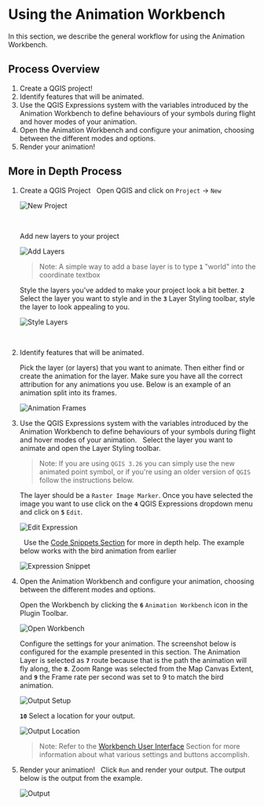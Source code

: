 # Using the Animation Workbench

In this section, we describe the general workflow for using the Animation Workbench.

## Process Overview

1. Create a QGIS project!
2. Identify features that will be animated.
3. Use the QGIS Expressions system with the variables introduced by the Animation
   Workbench to define behaviours of your symbols during flight and hover modes of your
   animation.
4. Open the Animation Workbench and configure your animation, choosing between the
   different modes and options.
5. Render your animation!

## More in Depth Process

1. Create a QGIS Project
    &nbsp;<!--Adds blank space for formatting-->
   Open QGIS and click on `Project` -> `New`

    ![New Project](img/004_NewProject_1.png)

    &nbsp;<!--Adds blank space for formatting-->

    Add new layers to your project

    ![Add Layers](img/005_AddLayers_1.png)

    > Note: A simple way to add a base layer is to type **`1`** "world" into the coordinate
    textbox

    Style the layers you've added to make your project look a bit better. **`2`** Select the
    layer you want to style and in the **`3`** Layer Styling toolbar, style the layer to
    look appealing to you.

    ![Style Layers](img/006_StylingLayers_1.png)

    &nbsp;<!--Adds blank space for formatting-->

2. Identify features that will be animated.
    &nbsp;<!--Adds blank space for formatting-->

   Pick the layer (or layers) that you want to animate. Then either find or create the
   animation for the layer. Make sure you have all the correct attribution for any
   animations you use. Below is an example of an animation split into its frames.

   ![Animation Frames](img/007_AnimatedLayer_1.png)
    &nbsp;<!--Adds blank space for formatting-->

3. Use the QGIS Expressions system with the variables introduced by the Animation
   Workbench to define behaviours of your symbols during flight and hover modes of your
   animation.
    &nbsp;<!--Adds blank space for formatting-->
    Select the layer you want to animate and open the Layer Styling toolbar.

    > Note: If you are using `QGIS 3.26` you can simply use the new animated point symbol,
      or if you're using an older version of `QGIS` follow the instructions below.

    The layer should be a `Raster Image Marker`. Once you have selected the image you
    want to use click on the **`4`** QGIS Expressions dropdown menu and click on **`5`** `Edit`.

    ![Edit Expression](img/008_EditExpression_1.png)

    &nbsp;<!--Adds blank space for formatting-->
    Use the [Code Snippets Section](../library/snippets.md) for more in depth help. The
    example below works with the bird animation from earlier

    ![Expression Snippet](img/009_Expression_1.png)
    &nbsp;<!--Adds blank space for formatting-->

4. Open the Animation Workbench and configure your animation, choosing between the
   different modes and options.
    &nbsp;<!--Adds blank space for formatting-->

    Open the Workbench by clicking the **`6`** `Animation Workbench` icon in the Plugin Toolbar.

    ![Open Workbench](img/010_OpenAW_1.png)
    &nbsp;<!--Adds blank space for formatting-->

    Configure the settings for your animation. The screenshot below is configured for
    the example presented in this section. The Animation Layer is selected as **`7`** route
    because that is the path the animation will fly along, the **`8`**. Zoom Range was selected
    from the Map Canvas Extent, and **`9`** the Frame rate per second was set to 9 to match
    the bird animation.

    ![Output Setup](img/011_OutputSetup_1.png)
    &nbsp;<!--Adds blank space for formatting-->

    **`10`** Select a location for your output.

    ![Output Location](img/012_Output_1.png)
    &nbsp;<!--Adds blank space for formatting-->

    > Note:  Refer to the [Workbench User Interface](../docs/../manual/workbench_ui.md) Section for more information about
    what various settings and buttons accomplish.

5. Render your animation!
   &nbsp;<!--Adds blank space for formatting-->
   Click `Run` and render your output. The output below is the output from the example.

   ![Output](img/output.gif)
